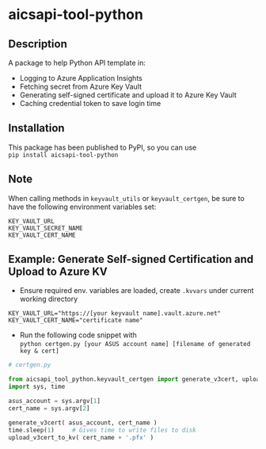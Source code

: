 # aicsapi-tool-python
## Description
A package to help Python API template in:  
 * Logging to Azure Application Insights 
 * Fetching secret from Azure Key Vault 
 * Generating self-signed certificate and upload it to Azure Key Vault
 * Caching credential token to save login time

## Installation
This package has been published to PyPI, so you can use  
`pip install aicsapi-tool-python`

## Note
When calling methods in `keyvault_utils` or `keyvault_certgen`, be sure to have the following environment variables set:  
~~~
KEY_VAULT_URL 
KEY_VAULT_SECRET_NAME 
KEY_VAULT_CERT_NAME
~~~

## Example: Generate Self-signed Certification and Upload to Azure KV
  * Ensure required env. variables are loaded, create `.kvvars` under current working directory
~~~
KEY_VAULT_URL="https://[your keyvault name].vault.azure.net"  
KEY_VAULT_CERT_NAME="certificate name"  
~~~

 * Run the following code snippet with  
`python certgen.py [your ASUS account name] [filename of generated key & cert]`
```python
# certgen.py

from aicsapi_tool_python.keyvault_certgen import generate_v3cert, upload_v3cert_to_kv
import sys, time

asus_account = sys.argv[1]
cert_name = sys.argv[2]

generate_v3cert( asus_account, cert_name )
time.sleep(1)     # Gives time to write files to disk
upload_v3cert_to_kv( cert_name + '.pfx' )
```
